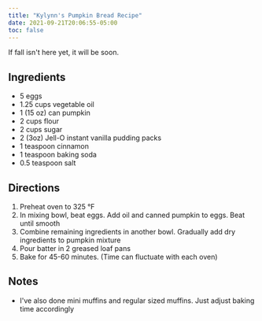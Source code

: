 ```yaml
---
title: "Kylynn's Pumpkin Bread Recipe"
date: 2021-09-21T20:06:55-05:00
toc: false
---
```


If fall isn't here yet, it will be soon.

<!--more-->

## Ingredients

- 5 eggs
- 1.25 cups vegetable oil
- 1 (15 oz) can pumpkin
- 2 cups flour
- 2 cups sugar
- 2 (3oz) Jell-O instant vanilla pudding packs
- 1 teaspoon cinnamon
- 1 teaspoon baking soda
- 0.5 teaspoon salt

## Directions

1. Preheat oven to 325 °F
1. In mixing bowl, beat eggs. Add oil and canned pumpkin to eggs. Beat until smooth
1. Combine remaining ingredients in another bowl. Gradually add dry ingredients to pumpkin mixture
1. Pour batter in 2 greased loaf pans
1. Bake for 45-60 minutes. (Time can fluctuate with each oven)

## Notes

- I've also done mini muffins and regular sized muffins. Just adjust baking time accordingly
